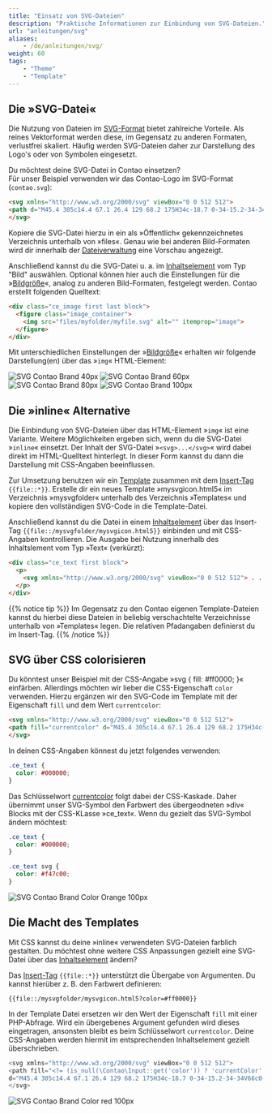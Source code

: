 ```yaml
---
title: "Einsatz von SVG-Dateien"
description: "Praktische Informationen zur Einbindung von SVG-Dateien."
url: "anleitungen/svg"
aliases:
    - /de/anleitungen/svg/
weight: 60
tags: 
    - "Theme"
    - "Template"    
---
```


## Die »SVG-Datei«

Die Nutzung von Dateien im [SVG-Format](https://developer.mozilla.org/en-US/docs/Web/SVG) bietet zahlreiche Vorteile. 
Als reines Vektorformat werden diese, im Gegensatz zu anderen Formaten, verlustfrei skaliert. Häufig werden SVG-Dateien 
daher zur Darstellung des Logo's oder von Symbolen eingesetzt.

Du möchtest deine SVG-Datei in Contao einsetzen?<br>
Für unser Beispiel verwenden wir das Contao-Logo im SVG-Format (`contao.svg`):

```html
<svg xmlns="http://www.w3.org/2000/svg" viewBox="0 0 512 512">
<path d="M45.4 305c14.4 67.1 26.4 129 68.2 175H34c-18.7 0-34-15.2-34-34V66c0-18.7 15.2-34 34-34h57.7C77.9 44.6 65.6 59.2 54.8 75.6c-45.4 70-27 146.8-9.4 229.4zM478 32h-90.2c21.4 21.4 39.2 49.5 52.7 84.1l-137.1 29.3c-14.9-29-37.8-53.3-82.6-43.9-24.6 5.3-41 19.3-48.3 34.6-8.8 18.7-13.2 39.8 8.2 140.3 21.1 100.2 33.7 117.7 49.5 131.2 12.9 11.1 33.4 17 58.3 11.7 44.5-9.4 55.7-40.7 57.4-73.2l137.4-29.6c3.2 71.5-18.7 125.2-57.4 163.6H478c18.7 0 34-15.2 34-34V66c0-18.8-15.2-34-34-34z"/>
</svg>
```

Kopiere die SVG-Datei hierzu in ein als »Öffentlich« gekennzeichnetes Verzeichnis unterhalb von »files«. Genau wie bei 
anderen Bild-Formaten wird dir innerhalb der [Dateiverwaltung](/de/dateiverwaltung/) eine Vorschau angezeigt.

Anschließend kannst du die SVG-Datei u. a. im [Inhaltselement](/de/artikelverwaltung/inhaltselemente/) vom Typ "Bild" 
auswählen. Optional können hier auch die Einstellungen für die »[Bildgröße](/de/artikelverwaltung/inhaltselemente/#bild)«, 
analog zu anderen Bild-Formaten, festgelegt werden. Contao erstellt folgenden Quelltext:

```html
<div class="ce_image first last block">
  <figure class="image_container">
    <img src="files/myfolder/myfile.svg" alt="" itemprop="image">
  </figure>
</div>
```

Mit unterschiedlichen Einstellungen der »[Bildgröße](/de/artikelverwaltung/inhaltselemente/#bild)« 
erhalten wir folgende Darstellung(en) über das »`img`« HTML-Element:

![SVG Contao Brand 40px](/de/guides/images/de/svg/contao-gray.svg?width=40px)
![SVG Contao Brand 60px](/de/guides/images/de/svg/contao-gray.svg?width=60px)
![SVG Contao Brand 80px](/de/guides/images/de/svg/contao-gray.svg?width=80px)
![SVG Contao Brand 100px](/de/guides/images/de/svg/contao-gray.svg?width=100px)


## Die »inline« Alternative

Die Einbindung von SVG-Dateien über das HTML-Element »`img`« ist eine Variante. Weitere Möglichkeiten ergeben sich, 
wenn du die SVG-Datei »`inline`« einsetzt. Der Inhalt der SVG-Datei »`<svg>...</svg>`« wird dabei direkt im 
HTML-Quelltext hinterlegt. In dieser Form kannst du dann die Darstellung mit CSS-Angaben beeinflussen.

Zur Umsetzung benutzen wir ein [Template](/de/layout/templates) zusammen mit dem 
[Insert-Tag](/de/artikelverwaltung/insert-tags/#include-elemente) `{{file::*}}`. Erstelle dir ein neues 
Template »mysvgicon.html5« im Verzeichnis »mysvgfolder« unterhalb des Verzeichnis »Templates« und kopiere den vollständigen 
SVG-Code in die Template-Datei. 

Anschließend kannst du die Datei in einem [Inhaltselement](/de/artikelverwaltung/inhaltselemente/) über das 
Insert-Tag `{{file::/mysvgfolder/mysvgicon.html5}}` einbinden und mit CSS-Angaben kontrollieren. Die Ausgabe 
bei Nutzung innerhalb des Inhaltslement vom Typ »Text« (verkürzt):

```html
<div class="ce_text first block">
  <p>
    <svg xmlns="http://www.w3.org/2000/svg" viewBox="0 0 512 512"> . . . </svg>
  </p>
</div>
```

{{% notice tip %}}
Im Gegensatz zu den Contao eigenen Template-Dateien kannst du hierbei diese Dateien in beliebig verschachtelte Verzeichnisse
unterhalb von »Templates« legen. Die relativen Pfadangaben definierst du im Insert-Tag.
{{% /notice %}}


## SVG über CSS colorisieren

Du könntest unser Beispiel mit der CSS-Angabe »svg { fill: #ff0000; }« einfärben. Allerdings möchten wir lieber
die CSS-Eigenschaft `color` verwenden. Hierzu ergänzen wir den SVG-Code im Template mit der Eigenschaft `fill` 
und dem Wert `currentcolor`:

```html
<svg xmlns="http://www.w3.org/2000/svg" viewBox="0 0 512 512">
<path fill="currentcolor" d="M45.4 305c14.4 67.1 26.4 129 68.2 175H34c-18.7 0-34-15.2-34-34V66c0-18.7 15.2-34 34-34h57.7C77.9 44.6 65.6 59.2 54.8 75.6c-45.4 70-27 146.8-9.4 229.4zM478 32h-90.2c21.4 21.4 39.2 49.5 52.7 84.1l-137.1 29.3c-14.9-29-37.8-53.3-82.6-43.9-24.6 5.3-41 19.3-48.3 34.6-8.8 18.7-13.2 39.8 8.2 140.3 21.1 100.2 33.7 117.7 49.5 131.2 12.9 11.1 33.4 17 58.3 11.7 44.5-9.4 55.7-40.7 57.4-73.2l137.4-29.6c3.2 71.5-18.7 125.2-57.4 163.6H478c18.7 0 34-15.2 34-34V66c0-18.8-15.2-34-34-34z"/>
</svg>
```

In deinen CSS-Angaben könnest du jetzt folgendes verwenden:

```css
.ce_text {
  color: #000000;
}
```

Das Schlüsselwort [currentcolor](https://developer.mozilla.org/de/docs/Web/CSS/Farben#currentColor_Schl%C3%BCsselwort) 
folgt dabei der CSS-Kaskade. Daher übernimmt unser SVG-Symbol den Farbwert des übergeodneten »div« Blocks mit der
CSS-KLasse »ce_text«. Wenn du gezielt das SVG-Symbol ändern möchtest:

```css
.ce_text {
  color: #000000;
}

.ce_text svg {
  color: #f47c00;
}
```

![SVG Contao Brand Color Orange 100px](/de/guides/images/de/svg/contao-orange.svg?width=100px)


## Die Macht des Templates

Mit CSS kannst du deine »inline« verwendeten SVG-Dateien farblich gestalten. Du möchtest ohne weitere CSS Anpassungen 
gezielt eine SVG-Datei über das [Inhaltselement](/de/artikelverwaltung/inhaltselemente/) 
ändern? 

Das [Insert-Tag](/de/artikelverwaltung/insert-tags/#include-elemente) `{{file::*}}` unterstützt die Übergabe von 
Argumenten. Du kannst hierüber z. B. den Farbwert definieren:

`{{file::/mysvgfolder/mysvgicon.html5?color=#ff0000}}`

In der Template Datei ersetzen wir den Wert der Eigenschaft `fill` mit einer PHP-Abfrage. Wird ein übergebenes Argument 
gefunden wird dieses eingetragen, ansonsten bleibt es beim Schlüsselwort `currentcolor`. Deine CSS-Angaben werden
hiermit im entsprechenden Inhaltselement gezielt überschrieben.

```php
<svg xmlns="http://www.w3.org/2000/svg" viewBox="0 0 512 512">
<path fill="<?= (is_null(\Contao\Input::get('color')) ? 'currentColor' : \Contao\Input::get('color')) ?>" 
d="M45.4 305c14.4 67.1 26.4 129 68.2 175H34c-18.7 0-34-15.2-34-34V66c0-18.7 15.2-34 34-34h57.7C77.9 44.6 65.6 59.2 54.8 75.6c-45.4 70-27 146.8-9.4 229.4zM478 32h-90.2c21.4 21.4 39.2 49.5 52.7 84.1l-137.1 29.3c-14.9-29-37.8-53.3-82.6-43.9-24.6 5.3-41 19.3-48.3 34.6-8.8 18.7-13.2 39.8 8.2 140.3 21.1 100.2 33.7 117.7 49.5 131.2 12.9 11.1 33.4 17 58.3 11.7 44.5-9.4 55.7-40.7 57.4-73.2l137.4-29.6c3.2 71.5-18.7 125.2-57.4 163.6H478c18.7 0 34-15.2 34-34V66c0-18.8-15.2-34-34-34z"/>
</svg>
```

![SVG Contao Brand Color red 100px](/de/guides/images/de/svg/contao-red.svg?width=100px)